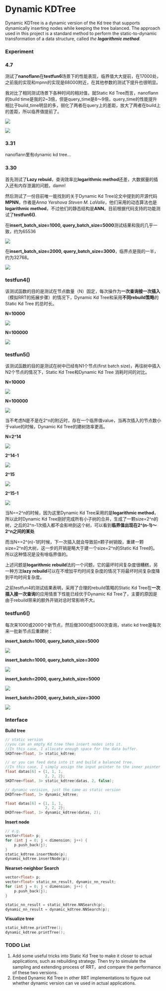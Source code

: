 # Dynamic KDTree

Dynamic KDTree is a dynamic version of the Kd tree that supports dynamically inserting nodes while keeping the tree balanced. The approach used in this project is a standard method to perform the static-to-dynamic transformation of a data structure, called *the **logarithmic method***.



### Experiment

### 4.7

测试了**nanoflann**在**testfun6**场景下的性能表现，临界值大大提前，在17000处，之前我的实现和mpnn的实现是68000附近，在其他参数的测试下提升也很明显。

我对比了相同测试场景下各种时间的相对值，就Static Kd Tree而言，nanoflann的build time是我的2~3倍，但是query_time是8～9倍，query_time的性能提升相比于build_time明显的多，弱化了两者在query上的差距，放大了两者在build上的差距，所以临界值提前了。

![](./experiment/image/nano_1000_5000.png)



![](./experiment/image/nano_2000_3000.png)

### 3.31

nanoflann里有dynamic kd tree...

### 3.30 

首先测试了**Lazy rebuid**，查询效率比**logarithmic method**还差，大数据量的插入还有内存泄漏的问题，damn!

然后测试了一份目前唯一能找到的关于Dynamic Kd Tree论文中提到的开源代码**MPNN**，作者是*Anna Yershova
Steven M. LaValle*，他们采用的动态算法也是**logarithmic method**，不过他们的静态结构是**ANN**。目前根据代码支持的功能测试了**testfun6()**.

在**insert_batch_size=1000, query_batch_size=5000**测试结果和我的几乎一致，约为65536

![](./experiment/image/mpnn_testfun6_1000_5000.png)



在**insert_batch_size=2000, query_batch_size=3000**，临界点是我的一半，约为32768。

![](./experiment/image/mpnn_testfun6_2000_3000.png)





### testfun4()

该测试函数的目的是测试在节点数量（N）固定，每次操作为**一次查询接一次插入**（模拟RRT的拓展步骤）的情况下，Dynamic Kd Tree和采用**不同rebuild策略**的Static Kd Tree 的总时长。

**N=10000**

![](./experiment/image/testfun4_10000.png)



**N=100000**

![](./experiment/image/testfun4_100000.png)





### testfun5()

该测试函数的目的是测试在树中已经有N1个节点(first batch size)，再往树中插入N2个节点的情况下，Static Kd Tree和Dynamic Kd Tree 消耗时间的对比。

**N=10000**

![](./experiment/image/testfun5_10000.png)



**N=100000**

![](./experiment/image/testfun5_100000.png)



当不考虑N是不是在2^n的附近时，存在一个临界值value，当再次插入的节点数小于value的时候，Dynamic Kd Tree的建树效率更高。



**N=2^14**

![](./experiment/image/testfun5_2^14.png)



**2^14-1**

![](./experiment/image/testfun5_2^14-1.png)



**2^15**

![](./experiment/image/testfun5_2^15.png)



**2^15-1**

![](./experiment/image/testfun5_2^15-1.png)

当N==2^n的时候，因为这里Dynamic Kd Tree采用的是**logarithmic method**，所以此时Dynamic Kd Tree刚好完成所有小子树的合并，生成了一颗size=2^n的树，之后的2^n-1次插入都不会影响到这个树，可以看到**临界值出现在2^(n-1)～2^n之间的某处** 

而当N==2^(n)-1的时候，下一次插入就会导致前n颗子树销毁，重建一颗size=2^n的大树，这一步的开销是略大于建一个size=2^n的Static Kd Tree的。所以这种情况是没有啥临界值的。

上述问题是**logarithmic rebuild**法的一个问题，它的最坏时间复杂度很糟糕，另一种方法**lazy rebuild**可以在不增加平均时间复杂度的情况下将最坏时间复杂度降到平均时间复杂度。



之前testfun4的测试结果表明，采用了合理的rebuild策略的Static Kd Tree在**一次插入接一次查询**的应用情景下性能已经优于Dynamic Kd Tree了，主要的原因是由于rebuild带来的额外开销对总时常影响不大。



### testfun6()

每次来1000或2000个新节点，然后做3000或5000次查询，static kd tree是每次来一批新节点后重建树：

**insert_batch=1000, query_batch_size=5000**



![](./experiment/image/testfun6_1000_5000.png)



**insert_batch=1000, query_batch_size=3000**



![](./experiment/image/testfun6_1000_3000.png)



**insert_batch=2000, query_batch_size=5000**



![](./experiment/image/testfun6_2000_5000.png)



**insert_batch=2000, query_batch_size=3000**

![](./experiment/image/testfun6_2000_3000.png)





### Interface

**Build tree**

``` c++
// static version
//you can an empty Kd tree then insert nodes into it.
//In this case, I allocate enough space for the data buffer.
SKDTree<float, 3> static_kdtree;

// or you can feed data into it and build a balanced tree. 
//In this case, I simply assign the input pointer to the inner pointer pointing to the data buffer, so you are not allowed to insert the new node into it because the capacity is limited.(maybe need to update) 
float datas[6] = {1, 1, 1,
                  2, 2, 2};
SKDTree<float, 3> static_kdtree(datas, 2, false);

// dynamic verision, just the same as static version
DKDTree<float, 3> dynamic_kdtree;

float datas[6] = {1, 1, 1,
                  2, 2, 2};
DKDTree<float, 3> dynamic_kdtree(datas, 2);

```



**Insert node**

``` c++
// e.g.
vector<float> p;
for (int j = 0; j < dimension; j++) {
    p.push_back(j);
}
static_kdtree.insertNode(p);
dynamic_kdtree.insertNode(p);
```



**Nearset-neighbor Search**

```  c++
vector<float> p;
vector<float> static_nn_result, dynamic_nn_result;
for (int j = 0; j < dimension; j++) {
    p.push_back(j);
}

static_nn_result = static_kdtree.NNSearch(p);
dynamic_nn_result = dynamic_kdtree.NNSearch(p);
```



**Visualize tree**

``` c++
static_kdtree.printTree();
dynamic_kdtree.printTree();
```




### TODO List

1. Add some useful tricks into Static Kd Tree to make it closer to actual applications, such as rebuilding strategy. Then try to simulate the sampling and extending process of RRT，and compare the performance of these two versions.
2. Embed Dynamic Kd Tree in other RRT implementations to figure out whether dynamic version can ve used in actual applications.